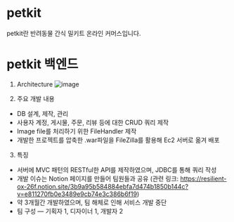 # petkit

petkit란 반려동물 간식 밀키트 온라인 커머스입니다.

# petkit 백엔드

1. Architecture
![image](https://user-images.githubusercontent.com/20418155/172601146-591edc66-01a6-4a7b-a66f-e18d9ef67778.png)

2. 주요 개발 내용
- DB 설계, 제작, 관리
- 사용자 계정, 게시물, 주문, 리뷰 등에 대한 CRUD 쿼리 제작
- Image file를 처리하기 위한 FileHandler 제작
- 개발한 프로젝트를 압축한 .war파일을 FileZilla를 활용해 Ec2 서버로 옮겨 배포

3. 특징
- 서버에 MVC 패턴의 RESTful한 API를 제작하였으며, JDBC를 통해 쿼리 작성
- 개발 이슈는 Notion 페이지를 만들어 팀원들과 공유
(관련 링크: https://resilient-ox-26f.notion.site/3b9a95b584884ebfa7d474b1850b144c?v=e811270fb0e3489e9cb74e3c386b6f19)
- 약 3개월간 개발하였으며, 팀 해체로 인해 서비스 개발 중단
- 팀 구성 ― 기획자 1, 디자이너 1, 개발자 2
